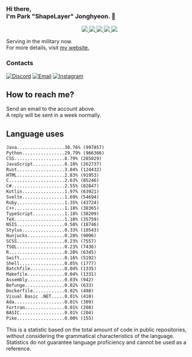 ### Hi there, <br>I'm Park "ShapeLayer" Jonghyeon. 👋
<p align="center">
    <a href="#" aria-label="Github">
        <img src="https://img.shields.io/badge/since-2015-black?logo=github&logoColor=white">
    </a>
    <a href="https://jonghyeon.me" aria-label="notion">
        <img src="https://img.shields.io/badge/meet%20at%20jonghyeon.me!-white">
    </a>
    <a href="https://blog.jonghyeon.me" aria-label="velog.io">
        <img src="https://img.shields.io/badge/blog-blog.jonghyeon.me-20C997">
    </a>
    <a href="https://www.credly.com/users/jonghyeon/" aria-label="credly">
        <img src="https://img.shields.io/badge/credly-jonghyeon-FF6B00?logo=credly&logoColor=white">
    </a>
    <a href="https://solved.ac/profile/belline0124" aria-label="solved.ac">
        <img src="https://mazassumnida.wtf/api/mini/generate_badge?boj=belline0124">
    </a>
</p>

Serving in the military now.  
For more details, visit [my website.](https://jonghyeon.me)

### Contacts
 [![Discord](https://img.shields.io/badge/Discord-박종현%238176-7289DA?logo=discord&logoColor=white)](#)
 [![Email](https://img.shields.io/badge/Email-jonghyeon@jnu.ac.kr-EA4335?logo=gmail&logoColor=white)](mailto:214823@jnu.ac.kr)
 [![Instagram](https://img.shields.io/badge/Instagram-@__jong.hyeon__-DB2973?logo=instagram&logoColor=white)](https://www.instagram.com/__jong.hyeon__)

## How to reach me?
Send an email to the account above.  
A reply will be sent in a week normally.

## Language uses
```txt
Java..................30.76% (997857)
Python................29.79% (966366)
CSS...................8.79% (285029)
JavaScript............8.10% (262737)
Rust..................3.84% (124432)
HTML..................2.83% (91953)
C.....................2.63% (85246)
C#....................2.55% (82847)
Kotlin................1.97% (63921)
Svelte................1.69% (54694)
Ruby..................1.35% (43724)
C++...................1.18% (38365)
TypeScript............1.18% (38209)
TeX...................1.10% (35759)
NSIS..................0.58% (18746)
Stylus................0.33% (10543)
Nunjucks..............0.28% (9096)
SCSS..................0.23% (7557)
TSQL..................0.23% (7436)
R.....................0.20% (6345)
Swift.................0.16% (5192)
Shell.................0.05% (1777)
Batchfile.............0.04% (1335)
Makefile..............0.04% (1331)
Assembly..............0.03% (942)
Befunge...............0.02% (633)
Dockerfile............0.02% (498)
Visual Basic .NET.....0.01% (410)
Ada...................0.01% (309)
Fortran...............0.01% (208)
BASIC.................0.01% (204)
Pike..................0.00% (155)

```

This is a statistic based on the total amount of code in public repositories, without considering the grammatical characteristics of the language.  
Statistics do not guarantee language proficiency and cannot be used as a reference.
